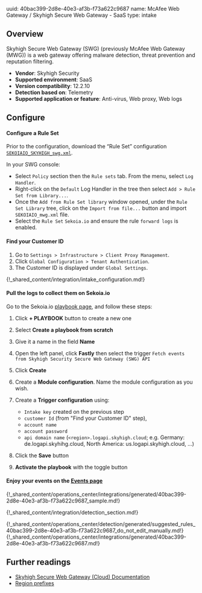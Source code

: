 uuid: 40bac399-2d8e-40e3-af3b-f73a622c9687
name: McAfee Web Gateway / Skyhigh Secure Web Gateway - SaaS
type: intake

## Overview
Skyhigh Secure Web Gateway (SWG) (previously McAfee Web Gateway (MWG)) is a web gateway offering malware detection, threat prevention and reputation filtering.

- **Vendor**: Skyhigh Security
- **Supported environment**: SaaS
- **Version compatibility**: 12.2.10
- **Detection based on**: Telemetry
- **Supported application or feature**: Anti-virus, Web proxy,	Web logs


## Configure

#### Configure a Rule Set

Prior to the configuration, download the “Rule Set” configuration [`SEKOIAIO_SKYHIGH_swg.xml`](/assets/integration/network/skyhigh_secure_web_gateway/SEKOIAIO_SKYHIGH_swg.xml).

In your SWG console:

- Select `Policy` section then the `Rule sets` tab. From the menu, select `Log Handler`.
- Right-click on the `Default` Log Handler in the tree then select `Add > Rule Set from Library...`.
- Once the `Add from Rule Set library` window opened, under the `Rule Set Library` tree, click on the `Import from file...` button and import `SEKOIAIO_mwg.xml` file.
- Select the `Rule Set` `Sekoia.io` and ensure the rule `forward logs` is enabled.


#### Find your Customer ID
1. Go to `Settings > Infrastructure > Client Proxy Management`. 
2. Click `Global Configuration > Tenant Authentication`. 
3. The Customer ID is displayed under `Global Settings`.

{!_shared_content/integration/intake_configuration.md!}


#### Pull the logs to collect them on Sekoia.io

Go to the Sekoia.io [playbook page](https://app.sekoia.io/operations/playbooks), and follow these steps:

1. Click **+ PLAYBOOK** button to create a new one
2. Select **Create a playbook from scratch**
3. Give it a name in the field **Name**
4. Open the left panel, click **Fastly** then select the trigger `Fetch events from Skyhigh Security Secure Web Gateway (SWG) API`
5. Click **Create**
6. Create a **Module configuration**. Name the module configuration as you wish.
7. Create a **Trigger configuration** using:
   
      - `Intake key` created on the previous step
      - `customer Id` (from "Find your Customer ID" step), 
      - `account name`
      - `account password`
      - `api domain name` (`<region>.logapi.skyhigh.cloud`; e.g. Germany: de.logapi.skyhihg.cloud, North America: us.logapi.skyhigh.cloud, ...)

8. Click the **Save** button
9. **Activate the playbook** with the toggle button

#### Enjoy your events on the [Events page](https://app.sekoia.io/operations/events)

{!_shared_content/operations_center/integrations/generated/40bac399-2d8e-40e3-af3b-f73a622c9687_sample.md!}

{!_shared_content/integration/detection_section.md!}

{!_shared_content/operations_center/detection/generated/suggested_rules_40bac399-2d8e-40e3-af3b-f73a622c9687_do_not_edit_manually.md!}
{!_shared_content/operations_center/integrations/generated/40bac399-2d8e-40e3-af3b-f73a622c9687.md!}


## Further readings

- [Skyhigh Secure Web Gateway (Cloud) Documentation](https://success.skyhighsecurity.com/Skyhigh_Secure_Web_Gateway_(Cloud))
- [Region prefixes](https://success.skyhighsecurity.com/Skyhigh_Secure_Web_Gateway_(Cloud)/Using_the_Forensics_API_for_Reporting/Create_a_Report_with_the_Forensics_API)
